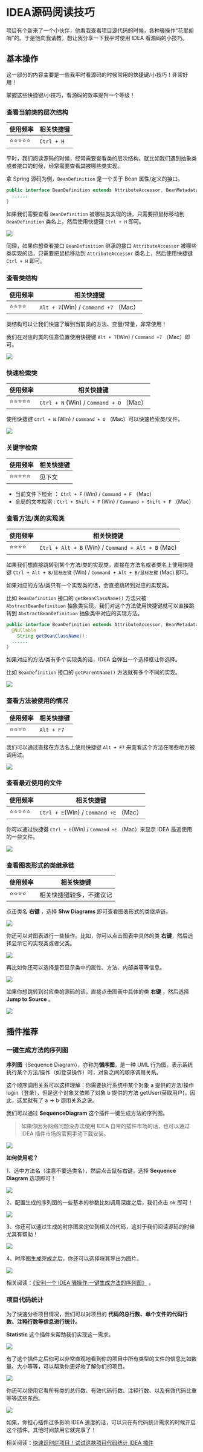 # IDEA源码阅读技巧

项目有个新来了一个小伙伴，他看我查看项目源代码的时候，各种骚操作“花里胡哨”的。于是他向我请教，想让我分享一下我平时使用 IDEA 看源码的小技巧。

## 基本操作

这一部分的内容主要是一些我平时看源码的时候常用的快捷键/小技巧！非常好用！

掌握这些快捷键/小技巧，看源码的效率提升一个等级！

### 查看当前类的层次结构

| 使用频率 | 相关快捷键 |
| -------- | ---------- |
| ⭐⭐⭐⭐⭐    | `Ctrl + H` |

平时，我们阅读源码的时候，经常需要查看类的层次结构。就比如我们遇到抽象类或者接口的时候，经常需要查看其被哪些类实现。

拿 Spring 源码为例，`BeanDefinition` 是一个关于 Bean 属性/定义的接口。

```java
public interface BeanDefinition extends AttributeAccessor, BeanMetadataElement {
  ......
}
```

如果我们需要查看 `BeanDefinition` 被哪些类实现的话，只需要把鼠标移动到 `BeanDefinition` 类名上，然后使用快捷键 `Ctrl + H` 即可。

![](https://guide-blog-images.oss-cn-shenzhen.aliyuncs.com/idea/20210527135533686.png)

同理，如果你想查看接口 `BeanDefinition` 继承的接口 `AttributeAccessor` 被哪些类实现的话，只需要把鼠标移动到 `AttributeAccessor` 类名上，然后使用快捷键 `Ctrl + H` 即可。

### 查看类结构

| 使用频率 | 相关快捷键                            |
| -------- | ------------------------------------- |
| ⭐⭐⭐⭐     | `Alt + 7`(Win) / `Command +7` （Mac） |

类结构可以让我们快速了解到当前类的方法、变量/常量，非常使用！

我们在对应的类的任意位置使用快捷键 `Alt + 7`(Win) / `Command +7` （Mac）即可。

![](https://guide-blog-images.oss-cn-shenzhen.aliyuncs.com/idea/20210527135552183.png)

### 快速检索类

| 使用频率 | 相关快捷键                               |
| -------- | ---------------------------------------- |
| ⭐⭐⭐⭐⭐    | `Ctrl + N` (Win) / `Command + O` （Mac） |

使用快捷键 `Ctrl + N` (Win) / `Command + O` （Mac）可以快速检索类/文件。

![](https://guide-blog-images.oss-cn-shenzhen.aliyuncs.com/idea/20210527135629367.png)

### 关键字检索

| 使用频率 | 相关快捷键 |
| -------- | ---------- |
| ⭐⭐⭐⭐⭐    | 见下文     |

- 当前文件下检索 ： `Ctrl + F` (Win) / `Command + F` （Mac）
- 全局的文本检索 : `Ctrl + Shift + F` (Win) / `Command + Shift + F` （Mac）

### 查看方法/类的实现类

| 使用频率 | 相关快捷键                                         |
| -------- | -------------------------------------------------- |
| ⭐⭐⭐⭐     | `Ctrl + Alt + B` (Win) / `Command + Alt + B` (Mac) |

如果我们想直接跳转到某个方法/类的实现类，直接在方法名或者类名上使用快捷键 `Ctrl + Alt + B/鼠标左键` (Win) / `Command + Alt + B/鼠标左键` (Mac) 即可。

如果对应的方法/类只有一个实现类的话，会直接跳转到对应的实现类。

比如 `BeanDefinition` 接口的 `getBeanClassName()` 方法只被 `AbstractBeanDefinition` 抽象类实现，我们对这个方法使用快捷键就可以直接跳转到 `AbstractBeanDefinition` 抽象类中对应的实现方法。

```java
public interface BeanDefinition extends AttributeAccessor, BeanMetadataElement {
  @Nullable
	String getBeanClassName();
  ......
}
```

如果对应的方法/类有多个实现类的话，IDEA 会弹出一个选择框让你选择。

比如 `BeanDefinition` 接口的 `getParentName()` 方法就有多个不同的实现。

![](https://guide-blog-images.oss-cn-shenzhen.aliyuncs.com/idea/20210527135703164.png)

### 查看方法被使用的情况

| 使用频率 | 相关快捷键 |
| -------- | ---------- |
| ⭐⭐⭐⭐     | `Alt + F7` |

我们可以通过直接在方法名上使用快捷键 `Alt + F7` 来查看这个方法在哪些地方被调用过。

![](https://guide-blog-images.oss-cn-shenzhen.aliyuncs.com/idea/20210527135712962.png)

### 查看最近使用的文件

| 使用频率 | 相关快捷键                             |
| -------- | -------------------------------------- |
| ⭐⭐⭐⭐⭐    | `Ctrl + E`(Win) / `Command +E` （Mac） |

你可以通过快捷键 `Ctrl + E`(Win) / `Command +E` （Mac）来显示 IDEA 最近使用的一些文件。

![](https://guide-blog-images.oss-cn-shenzhen.aliyuncs.com/idea/20210527135733816.png)

### 查看图表形式的类继承链

| 使用频率 | 相关快捷键               |
| -------- | ------------------------ |
| ⭐⭐⭐⭐     | 相关快捷键较多，不建议记 |

点击类名 **右键** ，选择 **Shw Diagrams** 即可查看图表形式的类继承链。

![](https://guide-blog-images.oss-cn-shenzhen.aliyuncs.com/idea/20210527135745518.png)

你还可以对图表进行一些操作。比如，你可以点击图表中具体的类 **右键**，然后选择显示它的实现类或者父类。

![](https://guide-blog-images.oss-cn-shenzhen.aliyuncs.com/idea/20210527135757163.png)

再比如你还可以选择是否显示类中的属性、方法、内部类等等信息。

![](https://guide-blog-images.oss-cn-shenzhen.aliyuncs.com/idea/20210527135902827.png)

如果你想跳转到对应类的源码的话，直接点击图表中具体的类 **右键** ，然后选择 **Jump to Source** 。

![](https://guide-blog-images.oss-cn-shenzhen.aliyuncs.com/idea/20210527135807668.png)

## 插件推荐

### 一键生成方法的序列图

**序列图**（Sequence Diagram），亦称为**循序图**，是一种 UML 行为图。表示系统执行某个方法/操作（如登录操作）时，对象之间的顺序调用关系。

这个顺序调用关系可以这样理解：你需要执行系统中某个对象 a 提供的方法/操作 login（登录），但是这个对象又依赖了对象 b 提供的方法 getUser(获取用户)。因此，这里就有了 a -> b 调用关系之说。

我们可以通过 **SequenceDiagram** 这个插件一键生成方法的序列图。

> 如果你因为网络问题没办法使用 IDEA 自带的插件市场的话，也可以通过 IDEA 插件市场的官网手动下载安装。

![](https://guide-blog-images.oss-cn-shenzhen.aliyuncs.com/idea/2021052218304014.png)

**如何使用呢？**

1、选中方法名（注意不要选类名），然后点击鼠标右键，选择 **Sequence Diagram** 选项即可！

![](https://guide-blog-images.oss-cn-shenzhen.aliyuncs.com/idea/20201021170110697.png)

2、配置生成的序列图的一些基本的参数比如调用深度之后，我们点击 ok 即可！

![](https://guide-blog-images.oss-cn-shenzhen.aliyuncs.com/idea/c5040f1105c762ddf8689892913bc02d.png)

3、你还可以通过生成的时序图来定位到相关的代码，这对于我们阅读源码的时候尤其有帮助！

![](https://guide-blog-images.oss-cn-shenzhen.aliyuncs.com/idea/20201021171623809.png)

4、时序图生成完成之后，你还可以选择将其导出为图片。

![](https://guide-blog-images.oss-cn-shenzhen.aliyuncs.com/idea/20201021170228723.png)

相关阅读：[《安利一个 IDEA 骚操作:一键生成方法的序列图》](https://mp.weixin.qq.com/s/SG1twZczqdup_EQAOmNERg) 。

### 项目代码统计

为了快速分析项目情况，我们可以对项目的 **代码的总行数、单个文件的代码行数、注释行数等信息进行统计。**

**Statistic** 这个插件来帮助我们实现这一需求。

![](https://guide-blog-images.oss-cn-shenzhen.aliyuncs.com/idea/20210522183550110.png)

有了这个插件之后你可以非常直观地看到你的项目中所有类型的文件的信息比如数量、大小等等，可以帮助你更好地了解你们的项目。

![](https://guide-blog-images.oss-cn-shenzhen.aliyuncs.com/idea/20210522183616310.png)

你还可以使用它看所有类的总行数、有效代码行数、注释行数、以及有效代码比重等等这些东西。

![](https://guide-blog-images.oss-cn-shenzhen.aliyuncs.com/idea/20210522183630459.png)

如果，你担心插件过多影响 IDEA 速度的话，可以只在有代码统计需求的时候开启这个插件，其他时间禁用它就完事了！

相关阅读：[快速识别烂项目！试试这款项目代码统计 IDEA 插件](https://mp.weixin.qq.com/s/fVEeMW6elhu79I-rTZB40A)






